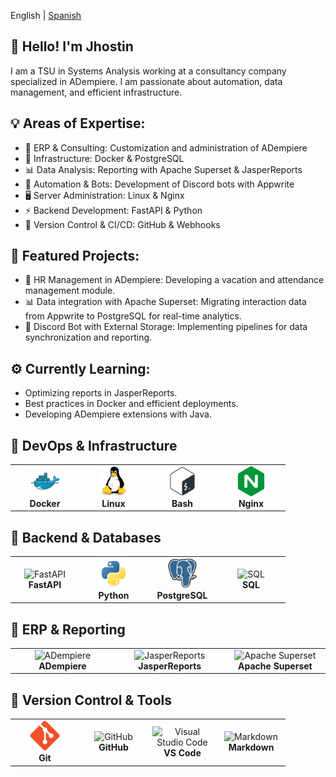 English | [Spanish](./README.md)

## 👋 Hello! I'm Jhostin

I am a TSU in Systems Analysis working at a consultancy company specialized in ADempiere. I am passionate about automation, data management, and efficient infrastructure.

## 💡 Areas of Expertise:
- 🔹 ERP & Consulting: Customization and administration of ADempiere
- 🐳 Infrastructure: Docker & PostgreSQL
- 📊 Data Analysis: Reporting with Apache Superset & JasperReports
- 🤖 Automation & Bots: Development of Discord bots with Appwrite
- 🖥 Server Administration: Linux & Nginx
- ⚡ Backend Development: FastAPI & Python
- 🔄 Version Control & CI/CD: GitHub & Webhooks
  
## 📌 Featured Projects:

- 🚀 HR Management in ADempiere: Developing a vacation and attendance management module.
- 📊 Data integration with Apache Superset: Migrating interaction data from Appwrite to PostgreSQL for real-time analytics.
- 🤖 Discord Bot with External Storage: Implementing pipelines for data synchronization and reporting.
  
## ⚙️ Currently Learning:

- Optimizing reports in JasperReports.
- Best practices in Docker and efficient deployments.
- Developing ADempiere extensions with Java.
  
## 🚀 DevOps & Infrastructure
<table>
  <tr> 
    <td align="center" width="96"> 
      <img alt="Docker" width="48" height="48" src="https://raw.githubusercontent.com/devicons/devicon/55609aa5bd817ff167afce0d965585c92040787a/icons/docker/docker-original.svg">
      <br><b>Docker</b>
    </td> 
    <td align="center" width="96"> 
      <img alt="Linux" width="48" height="48" src="https://raw.githubusercontent.com/devicons/devicon/55609aa5bd817ff167afce0d965585c92040787a/icons/linux/linux-original.svg"/> 
      <br><b>Linux</b> 
    </td> 
    <td align="center" width="96"> 
      <img alt="Bash" width="48" height="48" src="https://raw.githubusercontent.com/devicons/devicon/55609aa5bd817ff167afce0d965585c92040787a/icons/bash/bash-original.svg"/> 
      <br><b>Bash</b> 
    </td> 
    <td align="center" width="96"> 
      <img alt="Nginx" width="48" height="48" src="https://raw.githubusercontent.com/devicons/devicon/master/icons/nginx/nginx-original.svg"/> 
      <br><b>Nginx</b> 
    </td> 
  </tr> 
</table>

## 📌 Backend & Databases

<table> 
  <tr> 
    <td align="center" width="96"> 
      <img alt="FastAPI" width="48" height="48" src="https://cdn.worldvectorlogo.com/logos/fastapi.svg"> 
      <br><b>FastAPI</b> 
    </td> 
    <td align="center" width="96"> 
      <img alt="Python" width="48" height="48" src="https://raw.githubusercontent.com/devicons/devicon/master/icons/python/python-original.svg"> 
      <br><b>Python</b> 
    </td> 
    <td align="center" width="96"> 
      <img alt="PostgreSQL" width="48" height="48" src="https://raw.githubusercontent.com/devicons/devicon/master/icons/postgresql/postgresql-original.svg"> 
      <br><b>PostgreSQL</b> 
    </td> 
    <td align="center" width="96"> 
      <img alt="SQL" width="48" height="48" src="https://cdn-icons-png.flaticon.com/512/4492/4492311.png"> 
      <br><b>SQL</b> 
    </td> 
  </tr> 
</table>

## 💼 ERP & Reporting

<table> 
  <tr> 
    <td align="center" width="200"> 
      <img alt="ADempiere" width="256" height="64" src="https://upload.wikimedia.org/wikipedia/commons/b/b1/Adempiere-logo.png"> 
      <br><b>ADempiere</b> 
    </td> 
    <td align="center" width="200"> 
      <img alt="JasperReports" width="256" height="64" src="https://d7umqicpi7263.cloudfront.net/img/product/41a2b8af-4e81-4903-8ca0-ba34a14f0d77/778623ba-89ee-4ffe-9a40-7187ebc269b9.png"/> 
      <br><b>JasperReports</b> 
    </td> 
    <td align="center" width="200"> 
      <img alt="Apache Superset" width="256" height="64" src="https://upload.wikimedia.org/wikipedia/commons/0/0e/Superset_logo.svg"/> 
      <br><b>Apache Superset</b> 
    </td> 
  </tr> 
</table>

## 📂 Version Control & Tools

<table> 
  <tr> 
    <td align="center" width="96"> 
      <img alt="Git" width="48" height="48" src="https://raw.githubusercontent.com/devicons/devicon/55609aa5bd817ff167afce0d965585c92040787a/icons/git/git-original.svg"/> 
      <br><b>Git</b> 
    </td> 
    <td align="center" width="96"> 
      <img alt="GitHub" width="48" height="48" src="https://www.vectorlogo.zone/logos/github/github-tile.svg"/> 
      <br><b>GitHub</b> 
    </td> 
    <td align="center" width="96"> 
      <img alt="Visual Studio Code" width="48" height="48" src="https://raw.githubusercontent.com/dhanishgajjar/vscode-icons/master/png/default_dark.png"> 
      <br><b>VS Code</b> 
    </td> 
    <td align="center" width="96"> 
      <img alt="Markdown" width="48" height="48" src="https://upload.wikimedia.org/wikipedia/commons/4/48/Markdown-mark.svg"> 
      <br><b>Markdown</b> 
    </td> 
  </tr> 
</table>
